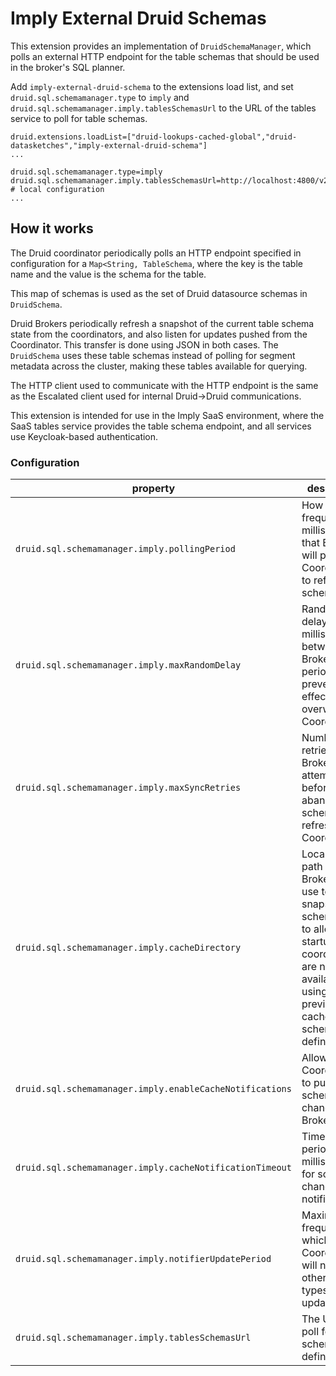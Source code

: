 <!--
  ~ Copyright (c) Imply Data, Inc. All rights reserved.
  ~
  ~ This software is the confidential and proprietary information
  ~ of Imply Data, Inc. You shall not disclose such Confidential
  ~ Information and shall use it only in accordance with the terms
  ~ of the license agreement you entered into with Imply.
  -->

# Imply External Druid Schemas

This extension provides an implementation of `DruidSchemaManager`, which polls an external HTTP endpoint for the 
table schemas that should be used in the broker's SQL planner.

Add `imply-external-druid-schema` to the extensions load list, and set `druid.sql.schemamanager.type` to `imply`
and `druid.sql.schemamanager.imply.tablesSchemasUrl` to the URL of the tables service to poll for table schemas.

```properties
druid.extensions.loadList=["druid-lookups-cached-global","druid-datasketches","imply-external-druid-schema"]
...

druid.sql.schemamanager.type=imply
druid.sql.schemamanager.imply.tablesSchemasUrl=http://localhost:4800/v2/tableSchemas # local configuration
...
```

## How it works

The Druid coordinator periodically polls an HTTP endpoint specified in configuration for a `Map<String, TableSchema`, where the key is the table name and the value is the schema for the table.

This map of schemas is used as the set of Druid datasource schemas in `DruidSchema`.

Druid Brokers periodically refresh a snapshot of the current table schema state from the coordinators, and also listen for updates pushed from the Coordinator. This transfer is done using JSON in both cases. The `DruidSchema` uses these table schemas instead of polling for segment metadata across the cluster, making these tables available for querying.

The HTTP client used to communicate with the HTTP endpoint is the same as the Escalated client used for internal Druid->Druid communications. 

This extension is intended for use in the Imply SaaS environment, where the SaaS tables service provides the table schema endpoint, and all services use Keycloak-based authentication.

### Configuration
| property | description | default |
| --- | --- | --- |
| `druid.sql.schemamanager.imply.pollingPeriod` | How frequently in milliseconds that Brokers will poll Coordinators to refresh schema state | 60000 |
| `druid.sql.schemamanager.imply.maxRandomDelay` | Random delay in milliseconds between Broker polling period to prevent herd effects from overwhelming Coordinators. | 6000 |
| `druid.sql.schemamanager.imply.maxSyncRetries` | Number of retries Brokers will attempt before abandoning a schema state refresh from Coordinators | 5 |
| `druid.sql.schemamanager.imply.cacheDirectory` | Local disk path which Brokers can use to store a snapshot of schema state, to allow cold startup when coordinators are not available using previously cached schema definitions. | None. |
| `druid.sql.schemamanager.imply.enableCacheNotifications` | Allow Coordinators to push schema changes to Brokers. | true |
| `druid.sql.schemamanager.imply.cacheNotificationTimeout` | Timeout period in milliseconds for schema  change notifications. | 5000 |
| `druid.sql.schemamanager.imply.notifierUpdatePeriod`| Maximum frequency at which the Coordinator will notify other node types of state updates. | 6000 |
| `druid.sql.schemamanager.imply.tablesSchemasUrl` | The URL to poll for table schema definitions. | required property |
